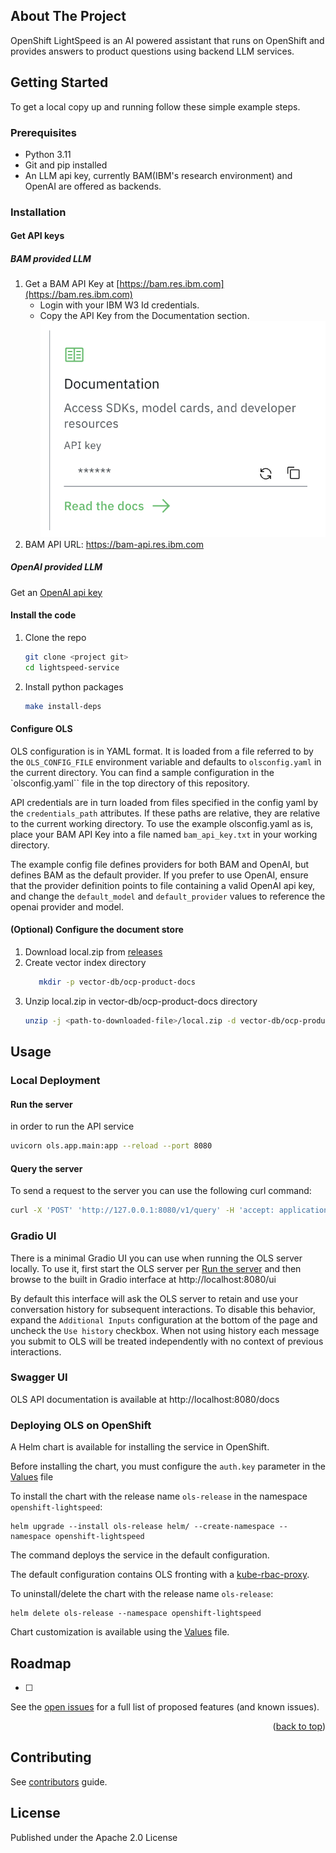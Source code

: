 ## About The Project

OpenShift LightSpeed is an AI powered assistant that runs on OpenShift and provides answers to product questions using backend LLM services.

## Getting Started

To get a local copy up and running follow these simple example steps.

### Prerequisites

* Python 3.11
* Git and pip installed
* An LLM api key, currently BAM(IBM's research environment) and OpenAI are offered as backends.

### Installation

#### Get API keys

##### BAM provided LLM
1. Get a BAM API Key at [https://bam.res.ibm.com](https://bam.res.ibm.com)
   * Login with your IBM W3 Id credentials.
   * Copy the API Key from the Documentation section.
     ![BAM API Key](docs/bam_api_key.png)
2. BAM API URL: https://bam-api.res.ibm.com

##### OpenAI provided LLM
Get an [OpenAI api key](https://platform.openai.com/api-keys)

#### Install the code
1. Clone the repo
   ```sh
   git clone <project git>
   cd lightspeed-service
   ```
2. Install python packages
   ```sh
   make install-deps
   ```

#### Configure OLS

OLS configuration is in YAML format. It is loaded from a file referred to by the `OLS_CONFIG_FILE` environment variable and defaults to `olsconfig.yaml` in the current directory. 
You can find a sample configuration in the `olsconfig.yaml`` file in the top directory of this repository.  

API credentials are in turn loaded from files specified in the config yaml by the `credentials_path` attributes. If these paths are relative, 
they are relative to the current working directory. To use the example olsconfig.yaml as is, place your BAM API Key into a file named `bam_api_key.txt` in your working directory.

The example config file defines providers for both BAM and OpenAI, but defines BAM as the default provider.  If you prefer to use OpenAI, ensure that the provider definition
points to file containing a valid OpenAI api key, and change the `default_model` and `default_provider` values to reference the openai provider and model.

#### (Optional) Configure the document store
1. Download local.zip from [releases](https://github.com/ilan-pinto/lightspeed-rag-documents/releases)
2. Create vector index directory
   ```sh
      mkdir -p vector-db/ocp-product-docs
   ```
3. Unzip local.zip in vector-db/ocp-product-docs directory
   ```sh
   unzip -j <path-to-downloaded-file>/local.zip -d vector-db/ocp-product-docs
   ```

## Usage

### Local Deployment

#### Run the server
in order to run the API service
```sh
uvicorn ols.app.main:app --reload --port 8080
```

#### Query the server

To send a request to the server you can use the following curl command:
```sh
curl -X 'POST' 'http://127.0.0.1:8080/v1/query' -H 'accept: application/json' -H 'Content-Type: application/json' -d '{"query": "write a deployment yaml for the mongodb image"}'
```

### Gradio UI

There is a minimal Gradio UI you can use when running the OLS server locally.  To use it, first start the OLS server per [Run the server](#run-the-server) and then browse to the built in Gradio interface at http://localhost:8080/ui

By default this interface will ask the OLS server to retain and use your conversation history for subsequent interactions.  To disable this behavior, expand the `Additional Inputs` configuration at the bottom of the page and uncheck the `Use history` checkbox.  When not using history each message you submit to OLS will be treated independently with no context of previous interactions.

###  Swagger UI

OLS API documentation is available at http://localhost:8080/docs


### Deploying OLS on OpenShift

A Helm chart is available for installing the service in OpenShift.

Before installing the chart, you must configure the `auth.key` parameter in the [Values](helm/values.yaml) file

To install the chart with the release name `ols-release` in the namespace `openshift-lightspeed`:

```shell
helm upgrade --install ols-release helm/ --create-namespace --namespace openshift-lightspeed
```

The command deploys the service in the default configuration.

The default configuration contains OLS fronting with a [kube-rbac-proxy](https://github.com/brancz/kube-rbac-proxy).

To uninstall/delete the chart with the release name `ols-release`:

```shell
helm delete ols-release --namespace openshift-lightspeed
```

Chart customization is available using the [Values](helm/values.yaml) file.

## Roadmap

- [ ]


See the [open issues](https://github.com/othneildrew/Best-README-Template/issues) for a full list of proposed features (and known issues).

<p align="right">(<a href="#readme-top">back to top</a>)</p>


## Contributing

See [contributors](CONTRIBUTING.md) guide.

## License
Published under the Apache 2.0 License
